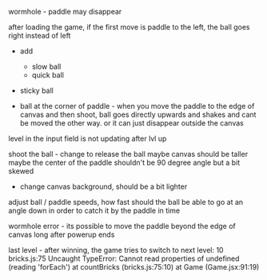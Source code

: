 wormhole - paddle may disappear

after loading the game, if the first move is paddle to the left, the ball goes right instead of left

- add

  - slow ball
  - quick ball

- sticky ball

* ball at the corner of paddle - when you move the paddle to the edge of canvas and then shoot, ball goes directly upwards and shakes and cant be moved the other way. or it can just disappear outside the canvas

level in the input field is not updating after lvl up

shoot the ball - change to release the ball maybe
canvas should be taller
maybe the center of the paddle shouldn't be 90 degree angle but a bit skewed

- change canvas background, should be a bit lighter

adjust ball / paddle speeds, how fast should the ball be able to go at an angle down in order to catch it by the paddle in time

wormhole error - its possible to move the paddle beyond the edge of canvas long after powerup ends

last level - after winning, the game tries to switch to next level:
10
bricks.js:75 Uncaught TypeError: Cannot read properties of undefined (reading 'forEach')
at countBricks (bricks.js:75:10)
at Game (Game.jsx:91:19)
